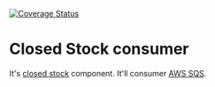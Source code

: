 [![Coverage Status](https://coveralls.io/repos/github/riquellopes/closed-stock-consumer/badge.svg?branch=main)](https://coveralls.io/github/riquellopes/closed-stock-consumer?branch=main)

Closed Stock consumer
=====================

It's [closed stock](https://github.com/riquellopes/closed-stock) component. It'll consumer [AWS SQS](https://aws.amazon.com/pt/sqs/).